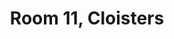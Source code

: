 ---
basin: En-Suite
cudn: true
floor: First
grade: 7
images: []
living_room: 'No'
location: North Court
name: '11'
network: Wired and Wireless
title: Room 11, Cloisters
---